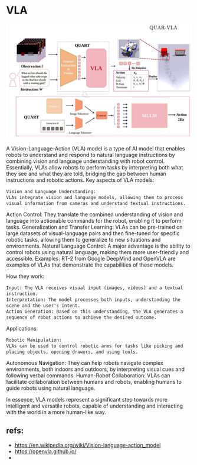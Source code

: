 # VLA

![alt text](image.png)

A Vision-Language-Action (VLA) model is a type of AI model that enables robots to understand and respond to natural language instructions by combining vision and language understanding with robot control. Essentially, VLAs allow robots to perform tasks by interpreting both what they see and what they are told, bridging the gap between human instructions and robotic actions. 
Key aspects of VLA models:

    Vision and Language Understanding:
    VLAs integrate vision and language models, allowing them to process visual information from cameras and understand textual instructions. 

Action Control:
They translate the combined understanding of vision and language into actionable commands for the robot, enabling it to perform tasks. 
Generalization and Transfer Learning:
VLAs can be pre-trained on large datasets of visual-language pairs and then fine-tuned for specific robotic tasks, allowing them to generalize to new situations and environments. 
Natural Language Control:
A major advantage is the ability to control robots using natural language, making them more user-friendly and accessible. 
Examples:
RT-2 from Google DeepMind and OpenVLA are examples of VLAs that demonstrate the capabilities of these models. 

How they work:

    Input: The VLA receives visual input (images, videos) and a textual instruction.
    Interpretation: The model processes both inputs, understanding the scene and the user's intent.
    Action Generation: Based on this understanding, the VLA generates a sequence of robot actions to achieve the desired outcome. 

Applications:

    Robotic Manipulation:
    VLAs can be used to control robotic arms for tasks like picking and placing objects, opening drawers, and using tools. 

Autonomous Navigation:
They can help robots navigate complex environments, both indoors and outdoors, by interpreting visual cues and following verbal commands. 
Human-Robot Collaboration:
VLAs can facilitate collaboration between humans and robots, enabling humans to guide robots using natural language. 

In essence, VLA models represent a significant step towards more intelligent and versatile robots, capable of understanding and interacting with the world in a more human-like way. 


## refs:

* https://en.wikipedia.org/wiki/Vision-language-action_model
* https://openvla.github.io/
* 